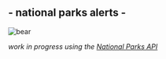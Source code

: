 ## - national parks alerts -

![bear](https://www.dropbox.com/s/ncqh09fv2b6jvlg/bear.png?raw=1 "bear")

*work in progress using the [National Parks API](https://www.nps.gov/subjects/developer/guides.htm "API Guide")*

